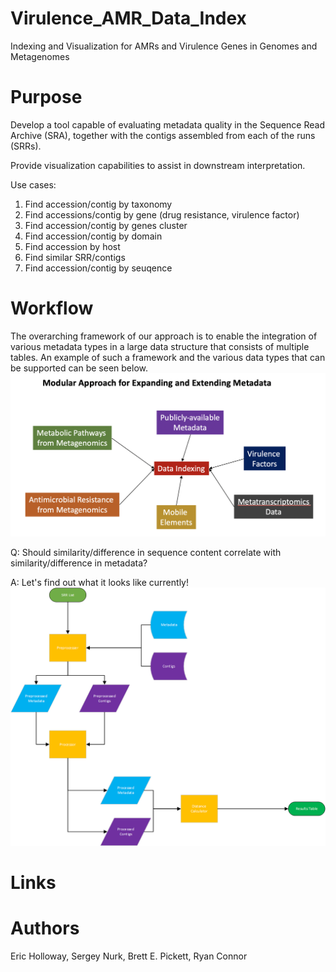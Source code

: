 # Virulence_AMR_Data_Index
Indexing and Visualization for AMRs and Virulence Genes in Genomes and Metagenomes

# Purpose
Develop a tool capable of evaluating metadata quality in the Sequence Read Archive (SRA), together with the contigs assembled from each of the runs (SRRs).

Provide visualization capabilities to assist in downstream interpretation.

Use cases:
1. Find accession/contig by taxonomy
2. Find accessions/contig by gene (drug resistance, virulence factor)
3. Find accession/contig by genes cluster
4. Find accession/contig by domain
5. Find accession by host
6. Find similar SRR/contigs
7. Find accession/contig by seuqence

# Workflow
The overarching framework of our approach is to enable the integration of various metadata types in a large data structure that consists of multiple tables. An example of such a framework and the various data types that can be supported can be seen below.
![Metadata Pipeline](https://raw.githubusercontent.com/NCBI-Hackathons/Virulence_AMR_Data_Index/master/Indexing_Figure.png)

Q: Should similarity/difference in sequence content correlate with similarity/difference in metadata?

A: Let's find out what it looks like currently!
![Metadata Pipeline](https://raw.githubusercontent.com/NCBI-Hackathons/Virulence_AMR_Data_Index/master/Metadata_accessor.png)

# Links

# Authors
Eric Holloway, Sergey Nurk, Brett E. Pickett, Ryan Connor	
